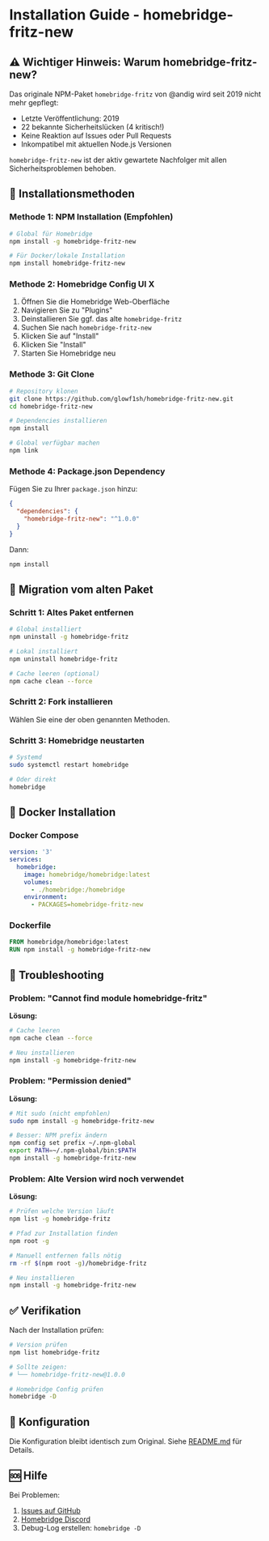 # Installation Guide - homebridge-fritz-new

## ⚠️ Wichtiger Hinweis: Warum homebridge-fritz-new?

Das originale NPM-Paket `homebridge-fritz` von @andig wird seit 2019 nicht mehr gepflegt:
- Letzte Veröffentlichung: 2019
- 22 bekannte Sicherheitslücken (4 kritisch!)
- Keine Reaktion auf Issues oder Pull Requests
- Inkompatibel mit aktuellen Node.js Versionen

`homebridge-fritz-new` ist der aktiv gewartete Nachfolger mit allen Sicherheitsproblemen behoben.

## 🚀 Installationsmethoden

### Methode 1: NPM Installation (Empfohlen)

```bash
# Global für Homebridge
npm install -g homebridge-fritz-new

# Für Docker/lokale Installation
npm install homebridge-fritz-new
```

### Methode 2: Homebridge Config UI X

1. Öffnen Sie die Homebridge Web-Oberfläche
2. Navigieren Sie zu "Plugins"
3. Deinstallieren Sie ggf. das alte `homebridge-fritz`
4. Suchen Sie nach `homebridge-fritz-new`
5. Klicken Sie auf "Install"
7. Klicken Sie "Install"
8. Starten Sie Homebridge neu

### Methode 3: Git Clone

```bash
# Repository klonen
git clone https://github.com/glowf1sh/homebridge-fritz-new.git
cd homebridge-fritz-new

# Dependencies installieren
npm install

# Global verfügbar machen
npm link
```

### Methode 4: Package.json Dependency

Fügen Sie zu Ihrer `package.json` hinzu:

```json
{
  "dependencies": {
    "homebridge-fritz-new": "^1.0.0"
  }
}
```

Dann:
```bash
npm install
```

## 🔄 Migration vom alten Paket

### Schritt 1: Altes Paket entfernen

```bash
# Global installiert
npm uninstall -g homebridge-fritz

# Lokal installiert
npm uninstall homebridge-fritz

# Cache leeren (optional)
npm cache clean --force
```

### Schritt 2: Fork installieren

Wählen Sie eine der oben genannten Methoden.

### Schritt 3: Homebridge neustarten

```bash
# Systemd
sudo systemctl restart homebridge

# Oder direkt
homebridge
```

## 🐳 Docker Installation

### Docker Compose

```yaml
version: '3'
services:
  homebridge:
    image: homebridge/homebridge:latest
    volumes:
      - ./homebridge:/homebridge
    environment:
      - PACKAGES=homebridge-fritz-new
```

### Dockerfile

```dockerfile
FROM homebridge/homebridge:latest
RUN npm install -g homebridge-fritz-new
```

## 🔧 Troubleshooting

### Problem: "Cannot find module homebridge-fritz"

**Lösung:**
```bash
# Cache leeren
npm cache clean --force

# Neu installieren
npm install -g homebridge-fritz-new
```

### Problem: "Permission denied"

**Lösung:**
```bash
# Mit sudo (nicht empfohlen)
sudo npm install -g homebridge-fritz-new

# Besser: NPM prefix ändern
npm config set prefix ~/.npm-global
export PATH=~/.npm-global/bin:$PATH
npm install -g homebridge-fritz-new
```

### Problem: Alte Version wird noch verwendet

**Lösung:**
```bash
# Prüfen welche Version läuft
npm list -g homebridge-fritz

# Pfad zur Installation finden
npm root -g

# Manuell entfernen falls nötig
rm -rf $(npm root -g)/homebridge-fritz

# Neu installieren
npm install -g homebridge-fritz-new
```

## ✅ Verifikation

Nach der Installation prüfen:

```bash
# Version prüfen
npm list homebridge-fritz

# Sollte zeigen:
# └── homebridge-fritz-new@1.0.0

# Homebridge Config prüfen
homebridge -D
```

## 📝 Konfiguration

Die Konfiguration bleibt identisch zum Original. Siehe [README.md](README.md#configuration) für Details.

## 🆘 Hilfe

Bei Problemen:
1. [Issues auf GitHub](https://github.com/glowf1sh/homebridge-fritz-new/issues)
2. [Homebridge Discord](https://discord.gg/homebridge)
3. Debug-Log erstellen: `homebridge -D`